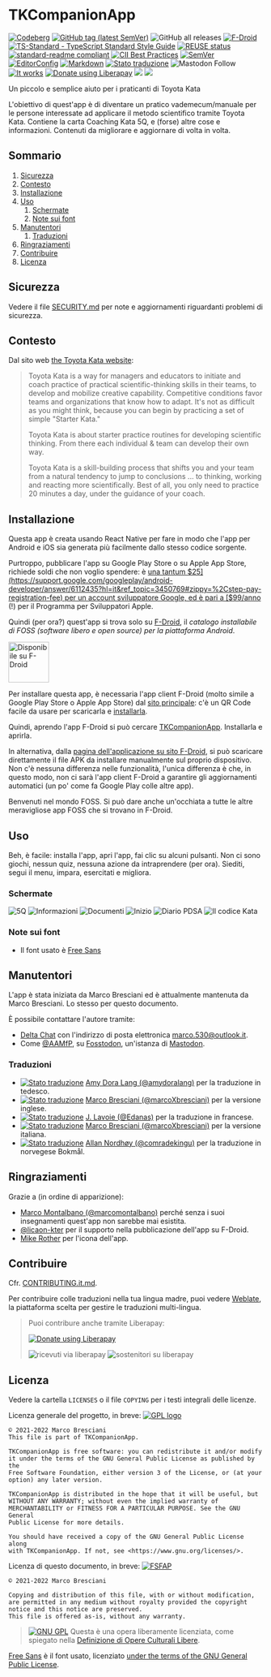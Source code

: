 <!--
© 2021-2022 Marco Bresciani

Copying and distribution of this file, with or without modification,
are permitted in any medium without royalty provided the copyright
notice and this notice are preserved.
This file is offered as-is, without any warranty.

SPDX-FileCopyrightText: 2021-2022 Marco Bresciani

SPDX-License-Identifier: FSFAP
-->
# TKCompanionApp

[![Codeberg](https://img.shields.io/github/license/marcoxbresciani/tkcompanionapp?logo=gnu)](https://codeberg.org/marco.bresciani/TKCompanionApp/src/branch/master/COPYING)
[![GitHub tag (latest SemVer)](https://img.shields.io/github/v/tag/marcoXbresciani/TKCompanionApp?color=black&logo=codeberg&sort=semver)](https://codeberg.org/marco.bresciani/TKCompanionApp/src/tag/6.0.0)
![GitHub all releases](https://img.shields.io/github/downloads/marcoXbresciani/TKCompanionApp/total?logo=github)
[![F-Droid](https://img.shields.io/f-droid/v/name.bresciani.marco.tkcompanionapp?logo=fdroid)](https://f-droid.org/en/packages/name.bresciani.marco.tkcompanionapp/)
[![TS-Standard - TypeScript Standard Style Guide](https://badgen.net/badge/code%20style/ts-standard/blue?icon=typescript)](https://github.com/standard/ts-standard)
[![REUSE status](https://api.reuse.software/badge/github.com/marcoXbresciani/TKCompanionApp)](https://api.reuse.software/info/github.com/marcoXbresciani/TKCompanionApp)
[![standard-readme compliant](https://img.shields.io/badge/readme%20style-standard-brightgreen.svg?style=flat-square)](https://github.com/RichardLitt/standard-readme)
[![CII Best Practices](https://bestpractices.coreinfrastructure.org/projects/6084/badge)](https://bestpractices.coreinfrastructure.org/projects/6084)
[![SemVer](https://img.shields.io/badge/SemVer-2.0.0-informational?logo=semver&style=plastic)](https://semver.org/)
[![EditorConfig](https://img.shields.io/static/v1?label=use&logo=editorconfig&message=EditorConfig&style=plastic)](https://internal.repos.regiongold.com/bitbucket/projects/GDP/repos/customer-sdk/browse/.editorconfig)
[![Markdown](https://img.shields.io/badge/made%20with-markdown-black?logo=markdown&style=plastic)](https://github.github.com/gfm/)
[![Stato traduzione](https://hosted.weblate.org/widgets/tkcompanionapp/-/svg-badge.svg)](https://hosted.weblate.org/engage/tkcompanionapp/)
![Mastodon Follow](https://img.shields.io/mastodon/follow/000091124?domain=https%3A%2F%2Ffosstodon.org&style=social)
[![It works](https://badgen.net/badge/works%20on/my%20machine/blue)](https://blog.codinghorror.com/the-works-on-my-machine-certification-program/)
<a href="https://liberapay.com/marcoXbresciani/donate"><img alt="Donate using Liberapay" src="https://liberapay.com/assets/widgets/donate.svg"></a>
<img src="https://img.shields.io/liberapay/receives/marcoXbresciani.svg?logo=liberapay">
<img src="https://img.shields.io/liberapay/patrons/marcoXbresciani.svg?logo=liberapay">

Un piccolo e semplice aiuto per i praticanti di Toyota Kata

L'obiettivo di quest'app è di diventare un pratico vademecum/manuale per
le persone interessate ad applicare il metodo scientifico tramite Toyota
Kata.
Contiene la carta Coaching Kata 5Q, e (forse) altre cose e informazioni.
Contenuti da migliorare e aggiornare di volta in volta.

## Sommario
1. [Sicurezza](#sicurezza)
1. [Contesto](#contesto)
1. [Installazione](#installazione)
1. [Uso](#uso)
   1. [Schermate](#schermate)
   1. [Note sui font](#note-sui-font)
1. [Manutentori](#manutentori)
   1. [Traduzioni](#traduzioni)
1. [Ringraziamenti](#ringraziamenti)
1. [Contribuire](#contribuire)
1. [Licenza](#licenza)

## Sicurezza
Vedere il file [SECURITY.md](/docs/SECURITY.md) per note e aggiornamenti
riguardanti problemi di sicurezza.

## Contesto
Dal sito web
[the Toyota Kata website](http://www-personal.umich.edu/~mrother/Homepage.html):
> Toyota Kata is a way for managers and educators to initiate and coach
> practice of practical scientific-thinking skills in their teams, to
> develop and mobilize creative capability.
> Competitive conditions favor teams and organizations that know how to
> adapt.
> It's not as difficult as you might think, because you can begin by
> practicing a set of simple "Starter Kata."
>
> Toyota Kata is about starter practice routines for developing
> scientific thinking.
> From there each individual & team can develop their own way.
>
> Toyota Kata is a skill-building process that shifts you and your team
> from a natural tendency to jump to conclusions ... to thinking,
> working and reacting more scientifically.
> Best of all, you only need to practice 20 minutes a day, under the
> guidance of your coach.

## Installazione
Questa app è creata usando React Native per fare in modo che l'app per
Android e iOS sia generata più facilmente dallo stesso codice sorgente.

Purtroppo, pubblicare l'app su Google Play Store o su Apple App Store,
richiede soldi che non voglio spendere: è
[una tantum $25](https://support.google.com/googleplay/android-developer/answer/6112435?hl=it&ref_topic=3450769#zippy=%2Cstep-pay-registration-fee)
per un account sviluppatore Google, ed è pari a
[$99/anno](https://developer.apple.com/support/enrollment/) (!) per il
Programma per Sviluppatori Apple.

Quindi (per ora?) quest'app si trova solo su
[F-Droid](https://f-droid.org/), il _catalogo installabile di FOSS
(software libero e open source) per la piattaforma Android_.

[<img src="https://fdroid.gitlab.io/artwork/badge/get-it-on-it.png" alt="Disponibile su F-Droid" height="80">](https://f-droid.org/packages/name.bresciani.marco.tkcompanionapp)

Per installare questa app, è necessaria l'app client F-Droid (molto
simile a Google Play Store o Apple App Store) dal
[sito principale](https://www.f-droid.org/): c'è un QR Code facile da
usare per scaricarla e
[installarla](https://en.wikipedia.org/wiki/F-Droid#Client_application).

Quindi, aprendo l'app F-Droid si può cercare
[TKCompanionApp](https://f-droid.org/en/packages/name.bresciani.marco.tkcompanionapp/).
Installarla e aprirla.

In alternativa, dalla
[pagina dell'applicazione su sito F-Droid](https://f-droid.org/en/packages/name.bresciani.marco.tkcompanionapp/),
si può scaricare direttamente il file APK da installare manualmente sul
proprio dispositivo.
Non c'è nessuna differenza nelle funzionalità, l'unica differenza è che,
in questo modo, non ci sarà l'app client F-Droid a garantire gli
aggiornamenti automatici (un po' come fa Google Play colle altre app).

Benvenuti nel mondo FOSS.
Si può dare anche un'occhiata a tutte le altre meravigliose app FOSS che
si trovano in F-Droid.

## Uso
Beh, è facile: installa l'app, apri l'app, fai clic su alcuni pulsanti.
Non ci sono giochi, nessun quiz, nessuna azione da intraprendere (per
ora).
Siediti, segui il menu, impara, esercitati e migliora.

### Schermate
<img alt="5Q" src="fastlane/metadata/android/it-IT/images/phoneScreenshots/5Q.png" sizes="50%"/>
<img alt="Informazioni" src="fastlane/metadata/android/it-IT/images/phoneScreenshots/about.png" sizes="50%"/>
<img alt="Documenti" src="fastlane/metadata/android/it-IT/images/phoneScreenshots/docs.png" sizes="50%"/>
<img alt="Inizio" src="fastlane/metadata/android/it-IT/images/phoneScreenshots/home.png" sizes="50%"/>
<img alt="Diario PDSA" src="fastlane/metadata/android/it-IT/images/phoneScreenshots/pdsa.png" sizes="50%"/>
<img alt="Il codice Kata" src="fastlane/metadata/android/it-IT/images/phoneScreenshots/tkc.png" sizes="50%"/>

### Note sui font
* Il font usato è [Free
  Sans](https://www.gnu.org/software/freefont/index.html)

## Manutentori
L'app è stata iniziata da Marco Bresciani ed è attualmente mantenuta da
Marco Bresciani.
Lo stesso per questo documento.

È possibile contattare l'autore tramite:
* [Delta Chat](https://delta.chat/en/) con l'indirizzo di posta
  elettronica [marco.530@outlook.it](mailto:marco.530@outlook.it).
* Come <a rel="me" href="https://fosstodon.org/@AAMfP">@AAMfP</a>, su
  [Fosstodon](https://fosstodon.org), un'istanza di
  [Mastodon](https://joinmastodon.org/).

### Traduzioni
* [![Stato traduzione](https://hosted.weblate.org/widgets/tkcompanionapp/de/svg-badge.svg)](https://hosted.weblate.org/engage/tkcompanionapp/de/)
  [Amy Dora Lang (@amydoralang)](https://hosted.weblate.org/user/amydoralang/)
  per la traduzione in tedesco.
* [![Stato traduzione](https://hosted.weblate.org/widgets/tkcompanionapp/en/svg-badge.svg)](https://hosted.weblate.org/engage/tkcompanionapp/en/)
  [Marco Bresciani (@marcoXbresciani)](https://codeberg.org/marco.bresciani)
  per la versione inglese.
* [![Stato traduzione](https://hosted.weblate.org/widgets/tkcompanionapp/fr/svg-badge.svg)](https://hosted.weblate.org/engage/tkcompanionapp/fr/)
  [J. Lavoie (@Edanas)](https://hosted.weblate.org/user/Edanas/) per la
  traduzione in francese.
* [![Stato traduzione](https://hosted.weblate.org/widgets/tkcompanionapp/it-IT/svg-badge.svg)](https://hosted.weblate.org/engage/tkcompanionapp/it-IT/)
  [Marco Bresciani (@marcoXbresciani)](https://codeberg.org/marco.bresciani)
  per la versione italiana.
* [![Stato traduzione](https://hosted.weblate.org/widgets/tkcompanionapp/nb_NO/svg-badge.svg)](https://hosted.weblate.org/engage/tkcompanionapp/nb_NO/)
  [Allan Nordhøy (@comradekingu)](https://github.com/comradekingu) per
  la traduzione in norvegese Bokmål.

## Ringraziamenti
Grazie a (in ordine di apparizione):
* [Marco Montalbano (@marcomontalbano)](https://github.com/marconontalbano)
  perché senza i suoi insegnamenti quest'app non sarebbe mai esistita.
* [@licaon-kter](https://github.com/licaon-kter) per il supporto nella
  pubblicazione dell'app su F-Droid.
* [Mike Rother](http://www-personal.umich.edu/~mrother/Homepage.html)
  per l'icona dell'app.

## Contribuire
Cfr. [CONTRIBUTING.it.md](/docs/CONTRIBUTING.it.md).

Per contribuire colle traduzioni nella tua lingua madre, puoi vedere
[Weblate](https://hosted.weblate.org/engage/tkcompanionapp/), la
piattaforma scelta per gestire le traduzioni multi-lingua.

> Puoi contribure anche tramite Liberapay:
>
> <a href="https://liberapay.com/marcoXbresciani/donate"><img alt="Donate using Liberapay" src="https://liberapay.com/assets/widgets/donate.svg"></a>
>
> <img alt="ricevuti via liberapay" src="https://img.shields.io/liberapay/receives/marcoXbresciani.svg?logo=liberapay">
> <img alt="sostenitori su liberapay" src="https://img.shields.io/liberapay/patrons/marcoXbresciani.svg?logo=liberapay">

## Licenza
Vedere la cartella `LICENSES` o il file `COPYING` per i testi integrali
delle licenze.

Licenza generale del progetto, in breve:
[![GPL logo](https://www.gnu.org/graphics/gplv3-or-later.svg)](https://www.gnu.org/licenses/gpl-3.0.html)
```text
© 2021-2022 Marco Bresciani
This file is part of TKCompanionApp.

TKCompanionApp is free software: you can redistribute it and/or modify
it under the terms of the GNU General Public License as published by the
Free Software Foundation, either version 3 of the License, or (at your
option) any later version.

TKCompanionApp is distributed in the hope that it will be useful, but
WITHOUT ANY WARRANTY; without even the implied warranty of
MERCHANTABILITY or FITNESS FOR A PARTICULAR PURPOSE. See the GNU General
Public License for more details.

You should have received a copy of the GNU General Public License along
with TKCompanionApp. If not, see <https://www.gnu.org/licenses/>.
```

Licenza di questo documento, in breve:
[![FSFAP](https://img.shields.io/badge/license-FSFAP-orange?logo=gnu&style=plastic)](https://www.gnu.org/prep/maintain/html_node/License-Notices-for-Other-Files.html)
```text
© 2021-2022 Marco Bresciani

Copying and distribution of this file, with or without modification,
are permitted in any medium without royalty provided the copyright
notice and this notice are preserved.
This file is offered as-is, without any warranty.
```

> [![GNU GPL](https://freedomdefined.org/upload/9/99/GPL_black.png)]()
> Questa è una opera liberamente licenziata, come spiegato nella
> [Definizione di Opere Culturali Libere](https://freedomdefined.org/Definition).

[Free Sans](https://www.gnu.org/software/freefont/index.html) è il font
usato, licenziato [under the terms of the GNU General Public
License](https://www.gnu.org/software/freefont/license.html).
